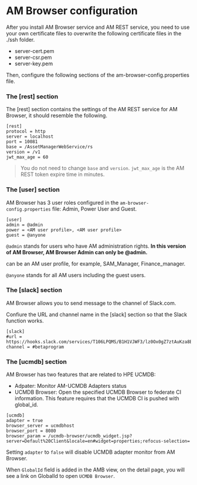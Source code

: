 # AM Browser configuration

After you install AM Browser service and AM REST service, you need to use your own certificate files to overwrite the following certificate files in the ./ssh folder.

- server-cert.pem
- server-csr.pem
- server-key.pem

Then, configure the following sections of the am-browser-config.properties file.

### The [rest] section

The [rest] section contains the settings of the AM REST service for AM Browser, it should resemble the following.

```
[rest]
protocol = http
server = localhost
port = 10081
base = /AssetManagerWebService/rs
version = /v1
jwt_max_age = 60
```

> You do not need to change `base` and `version`. `jwt_max_age` is the AM REST token expire time in minutes.

### The [user] section
AM Browser has 3 user roles configured in the `am-browser-config.properties` file: Admin, Power User and Guest.

```
[user]
admin = @admin
power = <AM user profile>, <AM user profile>
guest = @anyone
```

`@admin` stands for users who have AM administration rights.  **In this version of AM Browser, AM Browser Admin can only be @admin.**

<AM user profile> can be an AM user profile, for example, SAM_Manager, Finance_manager.

`@anyone` stands for all AM users including the guest users.


### The [slack] section
AM Browser allows you to send message to the channel of Slack.com.

Confiure the URL and channel name in the [slack] section so that the Slack function works.
```
[slack]
#url = https://hooks.slack.com/services/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
channel = #betaprogram
```

### The [ucmdb] section

AM Browser has two features that are related to HPE UCMDB:

- Adpater: Monitor AM-UCMDB Adapters status
- UCMDB Browser: Open the specified UCMDB Browser to federate CI information. This feature requires that the UCMDB CI is pushed with global_id.

```
[ucmdb]
adapter = true
browser_server = ucmdbhost
browser_port = 8080
browser_param = /ucmdb-browser/ucmdb_widget.jsp?server=Default%20Client&locale=en#widget=properties;refocus-selection=
```

Setting `adapter` to `false` will disable UCMDB adapter monitor from AM Browser.

When `GlobalId` field is added in the AMB view, on the detail page, you will see a link on GlobalId to open `UCMDB Browser`.